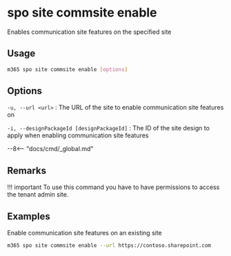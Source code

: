 # spo site commsite enable

Enables communication site features on the specified site

## Usage

```sh
m365 spo site commsite enable [options]
```

## Options

`-u, --url <url>`
: The URL of the site to enable communication site features on

`-i, --designPackageId [designPackageId]`
: The ID of the site design to apply when enabling communication site features

--8<-- "docs/cmd/_global.md"

## Remarks

!!! important
    To use this command you have to have permissions to access the tenant admin site.

## Examples

Enable communication site features on an existing site

```sh
m365 spo site commsite enable --url https://contoso.sharepoint.com
```
